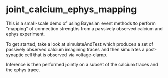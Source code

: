 # joint_calcium_ephys_mapping

This is a small-scale demo of using Bayesian event methods to perform "mapping" of connection strengths from a passively observed calcium and ephys experiment. 

To get started, take a look at simulateAndTest which produces a set of passively observed calcium imagining traces and then simulates a post-synaptic cell that is observed via voltage-clamp.  

Inference is then performed jointly on a subset of the calcium traces and the ephys trace.
